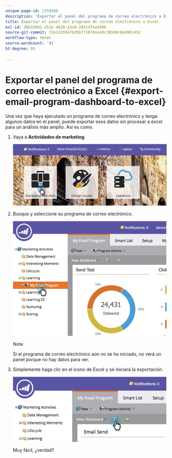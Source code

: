 ```yaml
---
unique-page-id: 2359598
description: 'Exportar el panel del programa de correo electrónico a Excel: documentos de Marketo: documentación del producto'
title: Exportar el panel del programa de correo electrónico a Excel
exl-id: d6b330d1-d12e-4620-a3c0-2851d7ea4996
source-git-commit: 72e1d29347bd5b77107da1e9c30169cb6490c432
workflow-type: tm+mt
source-wordcount: '91'
ht-degree: 0%

---
```


# Exportar el panel del programa de correo electrónico a Excel {#export-email-program-dashboard-to-excel}

Una vez que haya ejecutado un programa de correo electrónico y tenga algunos datos en el panel, puede exportar esos datos sin procesar a excel para un análisis más amplio. Así es como.

1. Vaya a **Actividades de marketing**.

   ![](assets/login-marketing-activities-1.png)

1. Busque y seleccione su programa de correo electrónico.

   ![](assets/lifecycledashboard.jpg)

   >[!NOTE]
   >
   >Si el programa de correo electrónico aún no se ha iniciado, no verá un panel porque no hay datos para ver.

1. Simplemente haga clic en el icono de Excel y se iniciará la exportación.

   ![](assets/lifecycle.jpg)

   Muy fácil, ¿verdad?
